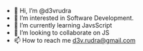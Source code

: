 - 👋 Hi, I’m @d3vrudra
- 👀 I’m interested in Software Development.
- 🌱 I’m currently learning JavsScript
- 💞️ I’m looking to collaborate on JS 
- 📫 How to reach me d3v.rudra@gmail.com

<!---
d3vrudra/d3vrudra is a ✨ special ✨ repository because its `README.md` (this file) appears on your GitHub profile.
You can click the Preview link to take a look at your changes.
--->
